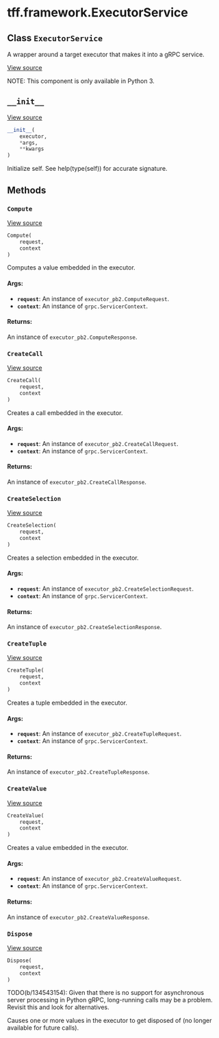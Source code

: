 <div itemscope itemtype="http://developers.google.com/ReferenceObject">
<meta itemprop="name" content="tff.framework.ExecutorService" />
<meta itemprop="path" content="Stable" />
<meta itemprop="property" content="Compute"/>
<meta itemprop="property" content="CreateCall"/>
<meta itemprop="property" content="CreateSelection"/>
<meta itemprop="property" content="CreateTuple"/>
<meta itemprop="property" content="CreateValue"/>
<meta itemprop="property" content="Dispose"/>
<meta itemprop="property" content="__init__"/>
</div>

# tff.framework.ExecutorService

## Class `ExecutorService`

A wrapper around a target executor that makes it into a gRPC service.

<a target="_blank" href=http://github.com/tensorflow/federated/tree/master/tensorflow_federated/python/core/impl/executor_service.py>View
source</a>

<!-- Placeholder for "Used in" -->

NOTE: This component is only available in Python 3.

<h2 id="__init__"><code>__init__</code></h2>

<a target="_blank" href=http://github.com/tensorflow/federated/tree/master/tensorflow_federated/python/core/impl/executor_service.py>View
source</a>

```python
__init__(
    executor,
    *args,
    **kwargs
)
```

Initialize self. See help(type(self)) for accurate signature.

## Methods

<h3 id="Compute"><code>Compute</code></h3>

<a target="_blank" href=http://github.com/tensorflow/federated/tree/master/tensorflow_federated/python/core/impl/executor_service.py>View
source</a>

```python
Compute(
    request,
    context
)
```

Computes a value embedded in the executor.

#### Args:

*   <b>`request`</b>: An instance of `executor_pb2.ComputeRequest`.
*   <b>`context`</b>: An instance of `grpc.ServicerContext`.

#### Returns:

An instance of `executor_pb2.ComputeResponse`.

<h3 id="CreateCall"><code>CreateCall</code></h3>

<a target="_blank" href=http://github.com/tensorflow/federated/tree/master/tensorflow_federated/python/core/impl/executor_service.py>View
source</a>

```python
CreateCall(
    request,
    context
)
```

Creates a call embedded in the executor.

#### Args:

*   <b>`request`</b>: An instance of `executor_pb2.CreateCallRequest`.
*   <b>`context`</b>: An instance of `grpc.ServicerContext`.

#### Returns:

An instance of `executor_pb2.CreateCallResponse`.

<h3 id="CreateSelection"><code>CreateSelection</code></h3>

<a target="_blank" href=http://github.com/tensorflow/federated/tree/master/tensorflow_federated/python/core/impl/executor_service.py>View
source</a>

```python
CreateSelection(
    request,
    context
)
```

Creates a selection embedded in the executor.

#### Args:

*   <b>`request`</b>: An instance of `executor_pb2.CreateSelectionRequest`.
*   <b>`context`</b>: An instance of `grpc.ServicerContext`.

#### Returns:

An instance of `executor_pb2.CreateSelectionResponse`.

<h3 id="CreateTuple"><code>CreateTuple</code></h3>

<a target="_blank" href=http://github.com/tensorflow/federated/tree/master/tensorflow_federated/python/core/impl/executor_service.py>View
source</a>

```python
CreateTuple(
    request,
    context
)
```

Creates a tuple embedded in the executor.

#### Args:

*   <b>`request`</b>: An instance of `executor_pb2.CreateTupleRequest`.
*   <b>`context`</b>: An instance of `grpc.ServicerContext`.

#### Returns:

An instance of `executor_pb2.CreateTupleResponse`.

<h3 id="CreateValue"><code>CreateValue</code></h3>

<a target="_blank" href=http://github.com/tensorflow/federated/tree/master/tensorflow_federated/python/core/impl/executor_service.py>View
source</a>

```python
CreateValue(
    request,
    context
)
```

Creates a value embedded in the executor.

#### Args:

*   <b>`request`</b>: An instance of `executor_pb2.CreateValueRequest`.
*   <b>`context`</b>: An instance of `grpc.ServicerContext`.

#### Returns:

An instance of `executor_pb2.CreateValueResponse`.

<h3 id="Dispose"><code>Dispose</code></h3>

<a target="_blank" href=http://github.com/tensorflow/federated/tree/master/tensorflow_federated/proto/v0/executor_pb2_grpc.py>View
source</a>

```python
Dispose(
    request,
    context
)
```

TODO(b/134543154): Given that there is no support for asynchronous server
processing in Python gRPC, long-running calls may be a problem. Revisit this and
look for alternatives.

Causes one or more values in the executor to get disposed of (no longer
available for future calls).
